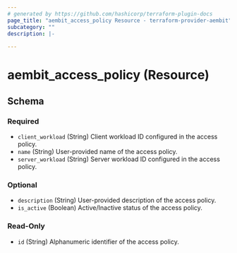 ```yaml
---
# generated by https://github.com/hashicorp/terraform-plugin-docs
page_title: "aembit_access_policy Resource - terraform-provider-aembit"
subcategory: ""
description: |-
  
---
```


# aembit_access_policy (Resource)





<!-- schema generated by tfplugindocs -->
## Schema

### Required

- `client_workload` (String) Client workload ID configured in the access policy.
- `name` (String) User-provided name of the access policy.
- `server_workload` (String) Server workload ID configured in the access policy.

### Optional

- `description` (String) User-provided description of the access policy.
- `is_active` (Boolean) Active/Inactive status of the access policy.

### Read-Only

- `id` (String) Alphanumeric identifier of the access policy.
